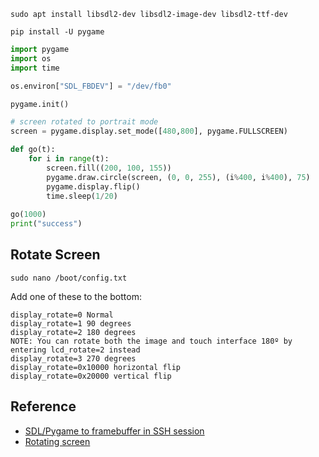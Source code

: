 
```
sudo apt install libsdl2-dev libsdl2-image-dev libsdl2-ttf-dev
```

```
pip install -U pygame
```

```python
import pygame
import os
import time

os.environ["SDL_FBDEV"] = "/dev/fb0"

pygame.init()

# screen rotated to portrait mode
screen = pygame.display.set_mode([480,800], pygame.FULLSCREEN)

def go(t):
    for i in range(t):
        screen.fill((200, 100, 155))
        pygame.draw.circle(screen, (0, 0, 255), (i%400, i%400), 75)
        pygame.display.flip()
        time.sleep(1/20)
        
go(1000)
print("success")
```

## Rotate Screen

```
sudo nano /boot/config.txt
```

Add one of these to the bottom:

```
display_rotate=0 Normal
display_rotate=1 90 degrees
display_rotate=2 180 degrees
NOTE: You can rotate both the image and touch interface 180º by entering lcd_rotate=2 instead
display_rotate=3 270 degrees
display_rotate=0x10000 horizontal flip
display_rotate=0x20000 vertical flip
```

## Reference

- [SDL/Pygame to framebuffer in SSH session](https://www.raspberrypi.org/forums/viewtopic.php?t=262907)
- [Rotating screen](https://www.raspberrypi.org/forums/viewtopic.php?f=108&t=120793)
